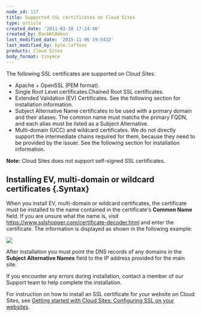 ```yaml
---
node_id: 117
title: Supported SSL certificates on Cloud Sites
type: article
created_date: '2011-03-10 17:24:46'
created_by: RackKCAdmin
last_modified_date: '2015-11-06 19:5432'
last_modified_by: kyle.laffoon
products: Cloud Sites
body_format: tinymce
---
```


The following SSL certificates are supported on Cloud Sites:

-   Apache + OpenSSL (PEM format).
-   Single Root Level certificates.Chained Root SSL certificates.
-   Extended Validation (EV) Certificates. See the following section for
    installation information.
-   Subject Alternative Name certificates to be used with a primary
    domain and their aliases. The common name must matchs the primary
    FQDN, and each alias must be listed as a Subject Alternative.
-   Multi-domain (UCC) and wildcard certificates. We do not directly
    support the intermediate chains required for them, because they need
    to be provided by the issuer. See the following section for
    installation information.

**Note:** Cloud Sites does not support self-signed SSL certificates.

 

Installing EV, multi-domain or wildcard certificates {.Syntax}
----------------------------------------------------

When you install EV, multi-domain or wildcard certificates, the
certificate must be installed to the name contained in the certificate's
**Common Name** field. If you are unsure what the name is,
visit https://www.sslshopper.com/certificate-decoder.html and enter the
certificate. The information is displayed as shown in the following
example:

![](/knowledge_center/sites/default/files/field/image/cert_info.png)

After installation you must point the DNS records of any domains in the
**Subject Alternative Names** field to the IP address provided for the
main site.

If you encounter any errors during installation, contact a member of our
Support team to help complete the installation.

For instruction on how to install an SSL certificate for your website on
Cloud Sites, see [Getting started with Cloud Sites: Configuring SSL on
your
websites](https://www.rackspace.com/knowledge_center/article/getting-started-with-cloud-sites-configuring-ssl-on-your-websites).

